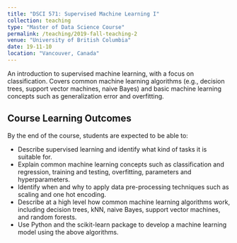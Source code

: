 ```yaml
---
title: "DSCI 571: Supervised Machine Learning I"
collection: teaching
type: "Master of Data Science Course"
permalink: /teaching/2019-fall-teaching-2
venue: "University of British Columbia"
date: 19-11-10
location: "Vancouver, Canada"
---
```


An introduction to supervised machine learning, with a focus on classification. Covers common machine learning algorithms (e.g., decision trees, support vector machines, naive Bayes) and basic machine learning concepts such as generalization error and overfitting.

## Course Learning Outcomes

By the end of the course, students are expected to be able to:
- Describe supervised learning and identify what kind of tasks it is suitable for.
- Explain common machine learning concepts such as classification and regression, training and testing, overfitting, parameters and hyperparameters.
- Identify when and why to apply data pre-processing techniques such as scaling and one hot encoding.
- Describe at a high level how common machine learning algorithms work, including decision trees, kNN, naive Bayes, support vector machines, and random forests.
- Use Python and the scikit-learn package to develop a machine learning model using the above algorithms.
